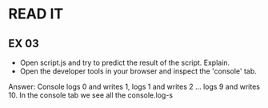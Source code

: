 # READ IT
## EX 03
* Open script.js and try to predict the result of the script. Explain.
* Open the developer tools in your browser and inspect the 'console' tab.

Answer:
Console logs 0 and writes 1, logs 1 and writes 2 ... logs 9 and writes 10. In the console tab we see all the console.log-s